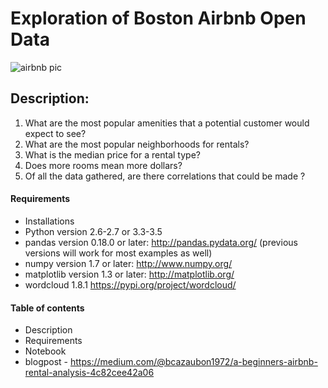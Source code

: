 
# Exploration of Boston Airbnb Open Data
![airbnb pic](https://user-images.githubusercontent.com/39303516/164062003-82fddfc9-ddd7-41e6-adf2-4709acc879c9.jpg)
## Description:
1) What are the most popular amenities that a potential customer would expect to see?
2) What are the most popular neighborhoods for rentals?
3) What is the median price for a rental type?
4) Does more rooms mean more dollars?
5) Of all the data gathered, are there correlations that could be made ?
 

#### Requirements
* Installations
* Python version 2.6-2.7 or 3.3-3.5
* pandas version 0.18.0 or later: http://pandas.pydata.org/ (previous versions will work for most examples as well)
* numpy version 1.7 or later: http://www.numpy.org/
* matplotlib version 1.3 or later: http://matplotlib.org/
* wordcloud 1.8.1 https://pypi.org/project/wordcloud/


#### Table of contents
* Description
* Requirements
* Notebook
* blogpost - https://medium.com/@bcazaubon1972/a-beginners-airbnb-rental-analysis-4c82cee42a06



